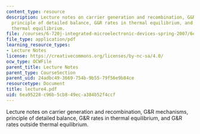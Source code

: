 ```yaml
---
content_type: resource
description: Lecture notes on carrier generation and recombination, G&R mechanisms,
  principle of detailed balance, G&R rates in thermal equilibrium, and G&R rates outside
  thermal equilibrium.
file: /courses/6-720j-integrated-microelectronic-devices-spring-2007/6ea95228c96b5cb849eca384b52f4ccf_lecture4.pdf
file_type: application/pdf
learning_resource_types:
- Lecture Notes
license: https://creativecommons.org/licenses/by-nc-sa/4.0/
ocw_type: OCWFile
parent_title: Lecture Notes
parent_type: CourseSection
parent_uid: 24adbc49-3669-754b-9b55-79f56e9b84ce
resourcetype: Document
title: lecture4.pdf
uid: 6ea95228-c96b-5cb8-49ec-a384b52f4ccf
---
```

Lecture notes on carrier generation and recombination, G&R mechanisms, principle of detailed balance, G&R rates in thermal equilibrium, and G&R rates outside thermal equilibrium.